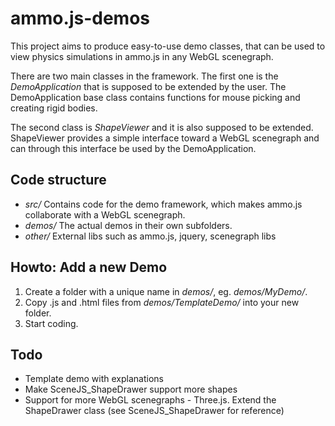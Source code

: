 # ammo.js-demos
This project aims to produce easy-to-use demo classes, that can be used to view physics simulations in ammo.js in any WebGL scenegraph.

There are two main classes in the framework. The first one is the _DemoApplication_ that is supposed to be extended by the user. The DemoApplication base class contains functions for mouse picking and creating rigid bodies.

The second class is _ShapeViewer_ and it is also supposed to be extended. ShapeViewer provides a simple interface toward a WebGL scenegraph and can through this interface be used by the DemoApplication.

## Code structure
* _src/_ Contains code for the demo framework, which makes ammo.js collaborate with a WebGL scenegraph.
* _demos/_ The actual demos in their own subfolders.
* _other/_ External libs such as ammo.js, jquery, scenegraph libs

## Howto: Add a new Demo
1. Create a folder with a unique name in _demos/_, eg. _demos/MyDemo/_. 
2. Copy .js and .html files from _demos/TemplateDemo/_ into your new folder.
3. Start coding.

## Todo
* Template demo with explanations
* Make SceneJS_ShapeDrawer support more shapes
* Support for more WebGL scenegraphs - Three.js. Extend the ShapeDrawer class (see SceneJS_ShapeDrawer for reference)